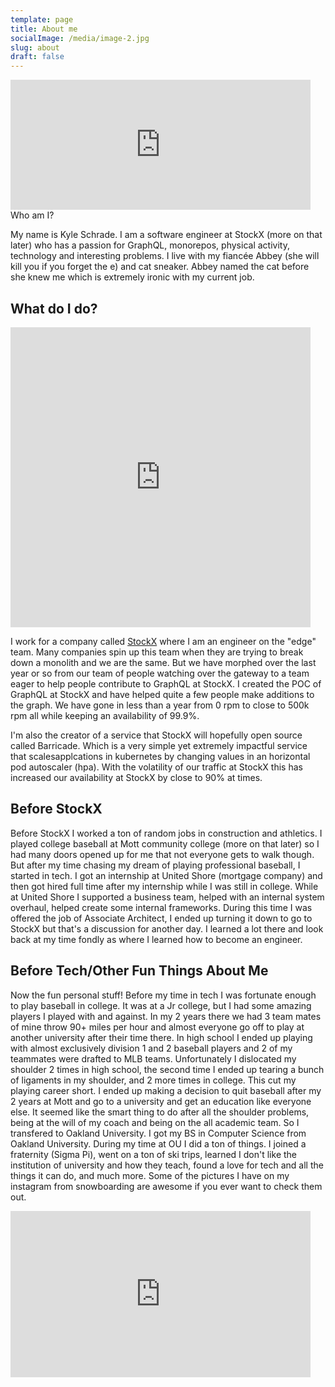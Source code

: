 ```yaml
---
template: page
title: About me
socialImage: /media/image-2.jpg
slug: about
draft: false
---
```

<iframe src="https://giphy.com/embed/xT0BKpqAaJczduXXJ6" width="480" height="208" frameBorder="0" class="giphy-embed" allowFullScreen></iframe

## Who am I?

My name is Kyle Schrade. I am a software engineer at StockX (more on that later) who has a passion for GraphQL, monorepos, physical activity, technology and interesting problems. I live with my fiancée Abbey (she will kill you if you forget the e) and cat sneaker. Abbey named the cat before she knew me which is extremely ironic with my current job.

## What do I do?

<iframe src="https://giphy.com/embed/LmNwrBhejkK9EFP504" width="480" height="480" frameBorder="0" class="giphy-embed" allowFullScreen></iframe>

I work for a company called [StockX](https://stockx.com/) where I am an engineer on the "edge" team. Many companies spin up this team when they are trying to break down a monolith and we are the same. But we have morphed over the last year or so from our team of people watching over the gateway to a team eager to help people contribute to GraphQL at StockX. I created the POC of GraphQL at StockX and have helped quite a few people make additions to the graph. We have gone in less than a year from 0 rpm to close to 500k rpm all while keeping an availability of 99.9%.

I'm also the creator of a service that StockX will hopefully open source called Barricade. Which is a very simple yet extremely impactful service that scalesapplcations in kubernetes by changing values in an horizontal pod autoscaler (hpa). With the volatility of our traffic at StockX this has increased our availability at StockX by close to 90% at times.

## Before StockX

Before StockX I worked a ton of random jobs in construction and athletics. I played college baseball at Mott community college (more on that later) so I had many doors opened up for me that not everyone gets to walk though. But after my time chasing my dream of playing professional baseball, I started in tech. I got an internship at United Shore (mortgage company) and then got hired full time after my internship while I was still in college. While at United Shore I supported a business team, helped with an internal system overhaul, helped create some internal frameworks. During this time I was offered the job of Associate Architect, I ended up turning it down to go to StockX but that's a discussion for another day. I learned a lot there and look back at my time fondly as where I learned how to become an engineer.

## Before Tech/Other Fun Things About Me

Now the fun personal stuff! Before my time in tech I was fortunate enough to play baseball in college. It was at a Jr college, but I had some amazing players I played with and against. In my 2 years there we had 3 team mates of mine throw 90+ miles per hour and almost everyone go off to play at another university after their time there. In high school I ended up playing with almost exclusively division 1 and 2 baseball players and 2 of my teammates were drafted to MLB teams. Unfortunately I dislocated my shoulder 2 times in high school, the second time I ended up tearing a bunch of ligaments in my shoulder, and 2 more times in college. This cut my playing career short. I ended up making a decision to quit baseball after my 2 years at Mott and go to a university and get an education like everyone else. It seemed like the smart thing to do after all the shoulder problems, being at the will of my coach and being on the all academic team. So I transfered to Oakland University. I got my BS in Computer Science from Oakland University. During my time at OU I did a ton of things. I joined a fraternity (Sigma Pi), went on a ton of ski trips, learned I don't like the institution of university and how they teach, found a love for tech and all the things it can do, and much more. Some of the pictures I have on my instagram from snowboarding are awesome if you ever want to check them out.

<iframe src="https://giphy.com/embed/3o7qDL6oCbHpsbQeXK" width="480" height="266" frameBorder="0" class="giphy-embed" allowFullScreen></iframe><p><a href="https://giphy.com/gifs/echoboom-snowboarding-snowboard-horgasm-3o7qDL6oCbHpsbQeXK"></a></p>